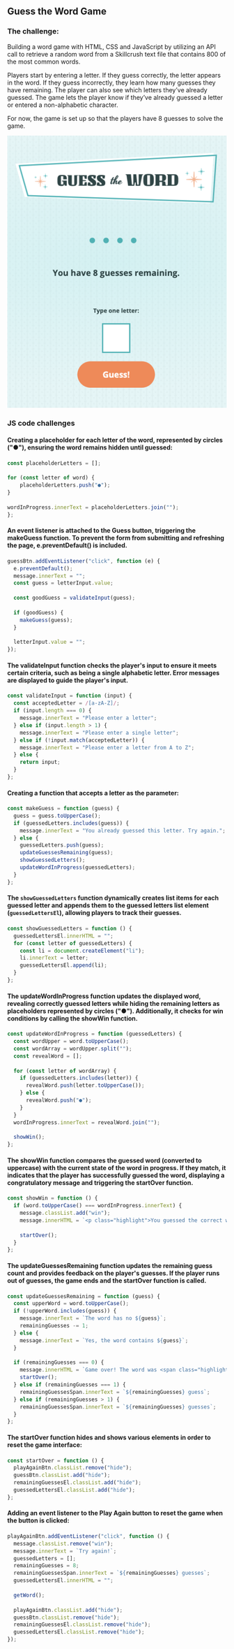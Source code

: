 ## Guess the Word Game

### The challenge:

Building a word game with HTML, CSS and JavaScript by utilizing an API call to retrieve a random word from a Skillcrush text file that contains 800 of the most common words.

Players start by entering a letter. If they guess correctly, the letter appears in the word. If they guess incorrectly, they learn how many guesses they have remaining. The player can also see which letters they’ve already guessed. The game lets the player know if they’ve already guessed a letter or entered a non-alphabetic character.

For now, the game is set up so that the players have 8 guesses to solve the game.

![screenshot](img/screenshot.png)

### JS code challenges

#### Creating a placeholder for each letter of the word, represented by circles ("●"), ensuring the word remains hidden until guessed:

```js
const placeholderLetters = [];

for (const letter of word) {
    placeholderLetters.push("●");
}

wordInProgress.innerText = placeholderLetters.join("");
};
```

#### An event listener is attached to the Guess button, triggering the makeGuess function. To prevent the form from submitting and refreshing the page, e.preventDefault() is included.

```js
guessBtn.addEventListener("click", function (e) {
  e.preventDefault();
  message.innerText = "";
  const guess = letterInput.value;

  const goodGuess = validateInput(guess);

  if (goodGuess) {
    makeGuess(guess);
  }

  letterInput.value = "";
});
```

#### The validateInput function checks the player's input to ensure it meets certain criteria, such as being a single alphabetic letter. Error messages are displayed to guide the player's input.

```js
const validateInput = function (input) {
  const acceptedLetter = /[a-zA-Z]/;
  if (input.length === 0) {
    message.innerText = "Please enter a letter";
  } else if (input.length > 1) {
    message.innerText = "Please enter a single letter";
  } else if (!input.match(acceptedLetter)) {
    message.innerText = "Please enter a letter from A to Z";
  } else {
    return input;
  }
};
```

#### Creating a function that accepts a letter as the parameter:

```js
const makeGuess = function (guess) {
  guess = guess.toUpperCase();
  if (guessedLetters.includes(guess)) {
    message.innerText = "You already guessed this letter. Try again.";
  } else {
    guessedLetters.push(guess);
    updateGuessesRemaining(guess);
    showGuessedLetters();
    updateWordInProgress(guessedLetters);
  }
};
```

#### The `showGuessedLetters` function dynamically creates list items for each guessed letter and appends them to the guessed letters list element (`guessedLettersEl`), allowing players to track their guesses.

```js
const showGuessedLetters = function () {
  guessedLettersEl.innerHTML = "";
  for (const letter of guessedLetters) {
    const li = document.createElement("li");
    li.innerText = letter;
    guessedLettersEl.append(li);
  }
};
```

#### The updateWordInProgress function updates the displayed word, revealing correctly guessed letters while hiding the remaining letters as placeholders represented by circles ("●"). Additionally, it checks for win conditions by calling the showWin function.

```js
const updateWordInProgress = function (guessedLetters) {
  const wordUpper = word.toUpperCase();
  const wordArray = wordUpper.split("");
  const revealWord = [];

  for (const letter of wordArray) {
    if (guessedLetters.includes(letter)) {
      revealWord.push(letter.toUpperCase());
    } else {
      revealWord.push("●");
    }
  }
  wordInProgress.innerText = revealWord.join("");

  showWin();
};
```

#### The showWin function compares the guessed word (converted to uppercase) with the current state of the word in progress. If they match, it indicates that the player has successfully guessed the word, displaying a congratulatory message and triggering the startOver function.

```js
const showWin = function () {
  if (word.toUpperCase() === wordInProgress.innerText) {
    message.classList.add("win");
    message.innerHTML = `<p class="highlight">You guessed the correct word! Congrats!</p>`;

    startOver();
  }
};
```

#### The updateGuessesRemaining function updates the remaining guess count and provides feedback on the player's guesses. If the player runs out of guesses, the game ends and the startOver function is called.

```js
const updateGuessesRemaining = function (guess) {
  const upperWord = word.toUpperCase();
  if (!upperWord.includes(guess)) {
    message.innerText = `The word has no ${guess}`;
    remainingGuesses -= 1;
  } else {
    message.innerText = `Yes, the word contains ${guess}`;
  }

  if (remainingGuesses === 0) {
    message.innerHTML = `Game over! The word was <span class="highlight">${word}</span>`;
    startOver();
  } else if (remainingGuesses === 1) {
    remainingGuessesSpan.innerText = `${remainingGuesses} guess`;
  } else if (remainingGuesses > 1) {
    remainingGuessesSpan.innerText = `${remainingGuesses} guesses`;
  }
};
```

#### The startOver function hides and shows various elements in order to reset the game interface:

```js
const startOver = function () {
  playAgainBtn.classList.remove("hide");
  guessBtn.classList.add("hide");
  remainingGuessesEl.classList.add("hide");
  guessedLettersEl.classList.add("hide");
};
```

#### Adding an event listener to the Play Again button to reset the game when the button is clicked:

```js
playAgainBtn.addEventListener("click", function () {
  message.classList.remove("win");
  message.innerText = `Try again!`;
  guessedLetters = [];
  remainingGuesses = 8;
  remainingGuessesSpan.innerText = `${remainingGuesses} guesses`;
  guessedLettersEl.innerHTML = "";

  getWord();

  playAgainBtn.classList.add("hide");
  guessBtn.classList.remove("hide");
  remainingGuessesEl.classList.remove("hide");
  guessedLettersEl.classList.remove("hide");
});
```
